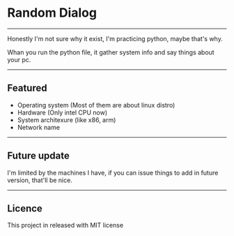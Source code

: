 # Random Dialog
---
Honestly I'm not sure why it exist, I'm practicing python, maybe that's why.

Whan you run the python file, it gather system info and say things about your pc.

---

## Featured
* Operating system (Most of them are about linux distro)
* Hardware (Only intel CPU now)
* System architexure (like x86, arm)
* Network name

---

## Future update
I'm limited by the machines I have, if you can issue things to add in future version, that'll be nice.

---

## Licence
This project in released with MIT license
